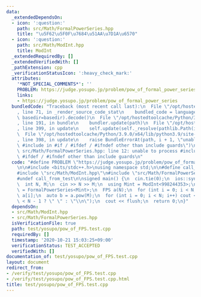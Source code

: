 ```yaml
---
data:
  _extendedDependsOn:
  - icon: ':question:'
    path: src/Math/FormalPowerSeries.hpp
    title: "\u5F62\u5F0F\u7684\u51AA\u7D1A\u6570"
  - icon: ':question:'
    path: src/Math/ModInt.hpp
    title: ModInt
  _extendedRequiredBy: []
  _extendedVerifiedWith: []
  _pathExtension: cpp
  _verificationStatusIcon: ':heavy_check_mark:'
  attributes:
    '*NOT_SPECIAL_COMMENTS*': ''
    PROBLEM: https://judge.yosupo.jp/problem/pow_of_formal_power_series
    links:
    - https://judge.yosupo.jp/problem/pow_of_formal_power_series
  bundledCode: "Traceback (most recent call last):\n  File \"/opt/hostedtoolcache/Python/3.9.0/x64/lib/python3.9/site-packages/onlinejudge_verify/documentation/build.py\"\
    , line 71, in _render_source_code_stat\n    bundled_code = language.bundle(stat.path,\
    \ basedir=basedir).decode()\n  File \"/opt/hostedtoolcache/Python/3.9.0/x64/lib/python3.9/site-packages/onlinejudge_verify/languages/cplusplus.py\"\
    , line 191, in bundle\n    bundler.update(path)\n  File \"/opt/hostedtoolcache/Python/3.9.0/x64/lib/python3.9/site-packages/onlinejudge_verify/languages/cplusplus_bundle.py\"\
    , line 399, in update\n    self.update(self._resolve(pathlib.Path(included), included_from=path))\n\
    \  File \"/opt/hostedtoolcache/Python/3.9.0/x64/lib/python3.9/site-packages/onlinejudge_verify/languages/cplusplus_bundle.py\"\
    , line 398, in update\n    raise BundleErrorAt(path, i + 1, \"unable to process\
    \ #include in #if / #ifdef / #ifndef other than include guards\")\nonlinejudge_verify.languages.cplusplus_bundle.BundleErrorAt:\
    \ src/Math/FormalPowerSeries.hpp: line 12: unable to process #include in #if /\
    \ #ifdef / #ifndef other than include guards\n"
  code: "#define PROBLEM \"https://judge.yosupo.jp/problem/pow_of_formal_power_series\"\
    \n\n#include <bits/stdc++.h>\nusing namespace std;\n\n#define call_from_test\n\
    #include \"src/Math/ModInt.hpp\"\n#include \"src/Math/FormalPowerSeries.hpp\"\n\
    #undef call_from_test\n\nsigned main() {\n  cin.tie(0);\n  ios::sync_with_stdio(0);\n\
    \  int N, M;\n  cin >> N >> M;\n  using Mint = ModInt<998244353>;\n  using FPS\
    \ = FormalPowerSeries<Mint>;\n  FPS a(N);\n  for (int i = 0; i < N; i++) cin >>\
    \ a[i];\n  auto b = a.pow(M);\n  for (int i = 0; i < N; i++) cout << b[i] << (i\
    \ < N - 1 ? \" \" : \"\\n\");\n  cout << flush;\n  return 0;\n}"
  dependsOn:
  - src/Math/ModInt.hpp
  - src/Math/FormalPowerSeries.hpp
  isVerificationFile: true
  path: test/yosupo/pow_of_FPS.test.cpp
  requiredBy: []
  timestamp: '2020-10-21 15:03:25+09:00'
  verificationStatus: TEST_ACCEPTED
  verifiedWith: []
documentation_of: test/yosupo/pow_of_FPS.test.cpp
layout: document
redirect_from:
- /verify/test/yosupo/pow_of_FPS.test.cpp
- /verify/test/yosupo/pow_of_FPS.test.cpp.html
title: test/yosupo/pow_of_FPS.test.cpp
---
```

